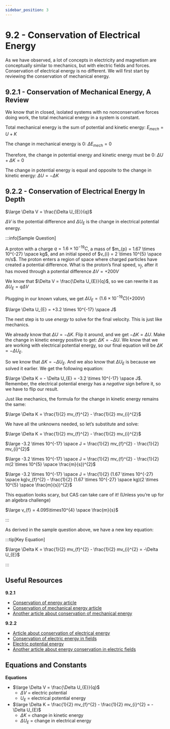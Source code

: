 ```yaml
---
sidebar_position: 3
---
```


# 9.2 - Conservation of Electrical Energy

As we have observed, a lot of concepts in electricity and magnetism are conceptually similar to mechanics, but with electric fields and forces. Conservation of electrical energy is no different. We will first start by reviewing the conservation of mechanical energy.

## 9.2.1 - Conservation of Mechanical Energy, A Review

We know that in closed, isolated systems with no nonconservative forces doing work, the total mechanical energy in a system is constant.

Total mechanical energy is the sum of potential and kinetic energy: $E_{mech} = U+K$

The change in mechanical energy is 0: $\Delta E_{mech} = 0$

Therefore, the change in potential energy and kinetic energy must be 0: $\Delta U + \Delta K = 0$

The change in potential energy is equal and opposite to the change in kinetic energy: $\Delta U = -\Delta K$

## 9.2.2 - Conservation of Electrical Energy In Depth

$\large \Delta V = \frac{\Delta U_{E}}{q}$

$\Delta V$ is the potential difference and $\Delta U_{E}$ is the change in electrical potential energy.

:::info[Sample Question]

A proton with a charge $q = 1.6 \times 10^{-19} C$, a mass of $m_{p} = 1.67 \times 10^{-27} \space kg$, and an initial speed of $v_{i} = 2 \times 10^{5} \space m/s$. The proton enters a region of space where charged particles have created a potential difference. What is the proton’s final speed, $v_{f}$, after it has moved through a potential difference $\Delta V = +200V$

We know that $\Delta V = \frac{\Delta U_{E}}{q}$, so we can rewrite it as $\Delta U_{E} = q\Delta V$

Plugging in our known values, we get $\Delta U_{E} = (1.6 \times 10^{-19} C)(+200 V)$

$\large \Delta U_{E} = +3.2 \times 10^{-17} \space J$

The next step is to use *energy* to solve for the final velocity. This is just like mechanics.

We already know that $\Delta U = -\Delta K$. Flip it around, and we get $- \Delta K = \Delta U$. Make the change in kinetic energy positive to get: $\Delta K = - \Delta U$. We know that we are working with electrical potential energy, so our final equation will be $\Delta K = - \Delta U_{E}$.

So we know that $\Delta K = - \Delta U_{E}$. And we also know that $\Delta U_{E}$ is because we solved it earlier. We get the following equation:

$\large \Delta K = - \Delta U_{E} = -3.2 \times 10^{-17} \space J$. Remember, the electrical potential energy has a *negative* sign before it, so we have to flip our result.

Just like mechanics, the formula for the change in kinetic energy remains the same:

$\large \Delta K = \frac{1}{2} mv_{f}^{2} - \frac{1}{2} mv_{i}^{2}$

We have all the unknowns needed, so let’s substitute and solve:

$\large \Delta K = \frac{1}{2} mv_{f}^{2} - \frac{1}{2} mv_{i}^{2}$

$\large -3.2 \times 10^{-17} \space J = \frac{1}{2} mv_{f}^{2} - \frac{1}{2} mv_{i}^{2}$

$\large -3.2 \times 10^{-17} \space J = \frac{1}{2} mv_{f}^{2} - \frac{1}{2} m(2 \times 10^{5} \space \frac{m}{s})^{2}$

$\large -3.2 \times 10^{-17} \space J = \frac{1}{2} (1.67 \times 10^{-27} \space kg)v_{f}^{2} - \frac{1}{2} (1.67 \times 10^{-27} \space kg)(2 \times 10^{5} \space \frac{m}{s})^{2}$

This equation looks scary, but CAS can take care of it! (Unless you’re up for an algebra challenge)

$\large v_{f} = 4.095\times10^{4} \space \frac{m}{s}$

:::

As derived in the sample question above, we have a new key equation:

:::tip[Key Equation]

$\large \Delta K = \frac{1}{2} mv_{f}^{2} - \frac{1}{2} mv_{i}^{2} = -\Delta U_{E}$

:::

## Useful Resources

**9.2.1**

* [Conservation of energy article](http://physics.bu.edu/~duffy/py105/EnergyConservation.html)
* [Conservation of mechanical energy article](https://phys.libretexts.org/Bookshelves/University_Physics/Book%3A_Introductory_Physics_-_Building_Models_to_Describe_Our_World_(Martin_Neary_Rinaldo_and_Woodman)/08%3A_Potential_Energy_and_Conservation_of_Energy/8.03%3A_Mechanical_Energy_and_Conservation_of_Energy#:~:text=and%20if%20there%20is%20no,the%20energy%20of%20the%20object.)
* [Another article about conservation of mechanical energy](https://fiveable.me/key-terms/principles-physics-i/conservation-of-mechanical-energy#:~:text=Review%20Questions,conserved%20in%20this%20idealized%20scenario.)

**9.2.2**

* [Article about conservation of electrical energy](https://fiveable.me/ap-physics-2-revised/unit-10/7-conservation-of-electric-energy/study-guide/xeLRWRG6zabL3Yw4#:~:text=Conservation%20of%20Energy%20Principle&text=This%20fundamental%20principle%20governs%20the,change%20in%20electric%20potential%20energy)
* [Conservation of electric energy in fields](https://fiveable.me/key-terms/principles-physics-ii/conservation-of-energy-in-electric-fields#:~:text=When%20a%20charged%20particle%20moves%20within%20an%20electric%20field%2C%20the,is%20transferred%20rather%20than%20lost.)
* [Electric potential energy](https://courses.lumenlearning.com/atd-austincc-physics2/chapter/19-1-electric-potential-energy-potential-difference/#:~:text=Conservation%20of%20Energy,insights%20and%20facilitate%20problem%20solving.)
* [Another article about energy conservation in electric fields](https://fiveable.me/key-terms/principles-physics-ii/energy-conservation-in-electric-fields#:~:text=Citation:-,Definition,to%20work%20done%20on%20charges.)

## Equations and Constants

**Equations**

* $\large \Delta V = \frac{\Delta U_{E}}{q}$
  * $\Delta V$ = electric potential
  * $U_{E}$ = electrical potential energy
* $\large \Delta K = \frac{1}{2} mv_{f}^{2} - \frac{1}{2} mv_{i}^{2} = -\Delta U_{E}$
  * $\Delta K$ = change in kinetic energy
  * $\Delta U_{E}$ = change in electrical energy
